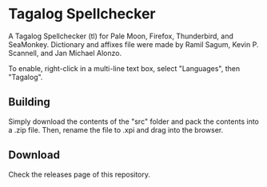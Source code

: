 # Tagalog Spellchecker
A Tagalog Spellchecker (tl) for Pale Moon, Firefox, Thunderbird, and SeaMonkey. Dictionary and affixes file were made by Ramil Sagum, Kevin P. Scannell, and Jan Michael Alonzo.

To enable, right-click in a multi-line text box, select "Languages", then "Tagalog".

## Building
Simply download the contents of the "src" folder  and pack the contents into a .zip file. Then, rename the file to .xpi and drag into the browser.

## Download
Check the releases page of this repository.